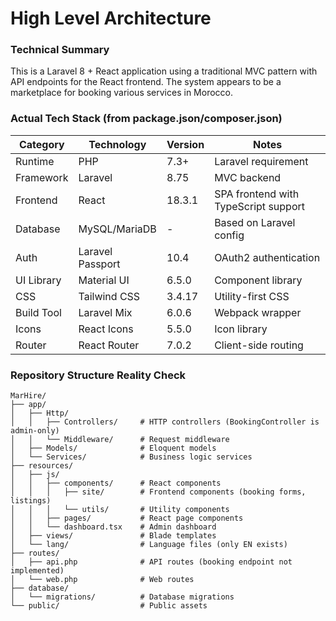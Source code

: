 # High Level Architecture

### Technical Summary

This is a Laravel 8 + React application using a traditional MVC pattern with API endpoints for the React frontend. The system appears to be a marketplace for booking various services in Morocco.

### Actual Tech Stack (from package.json/composer.json)

| Category    | Technology        | Version | Notes                                           |
| ----------- | ----------------- | ------- | ----------------------------------------------- |
| Runtime     | PHP               | 7.3+    | Laravel requirement                             |
| Framework   | Laravel           | 8.75    | MVC backend                                     |
| Frontend    | React             | 18.3.1  | SPA frontend with TypeScript support            |
| Database    | MySQL/MariaDB     | -       | Based on Laravel config                         |
| Auth        | Laravel Passport  | 10.4    | OAuth2 authentication                           |
| UI Library  | Material UI       | 6.5.0   | Component library                               |
| CSS         | Tailwind CSS      | 3.4.17  | Utility-first CSS                               |
| Build Tool  | Laravel Mix       | 6.0.6   | Webpack wrapper                                 |
| Icons       | React Icons       | 5.5.0   | Icon library                                    |
| Router      | React Router      | 7.0.2   | Client-side routing                             |

### Repository Structure Reality Check

```text
MarHire/
├── app/
│   ├── Http/
│   │   ├── Controllers/     # HTTP controllers (BookingController is admin-only)
│   │   └── Middleware/      # Request middleware
│   ├── Models/              # Eloquent models
│   └── Services/            # Business logic services
├── resources/
│   ├── js/
│   │   ├── components/      # React components
│   │   │   ├── site/        # Frontend components (booking forms, listings)
│   │   │   └── utils/       # Utility components
│   │   ├── pages/           # React page components
│   │   └── dashboard.tsx    # Admin dashboard
│   ├── views/               # Blade templates
│   └── lang/                # Language files (only EN exists)
├── routes/
│   ├── api.php              # API routes (booking endpoint not implemented)
│   └── web.php              # Web routes
├── database/
│   └── migrations/          # Database migrations
└── public/                  # Public assets
```
